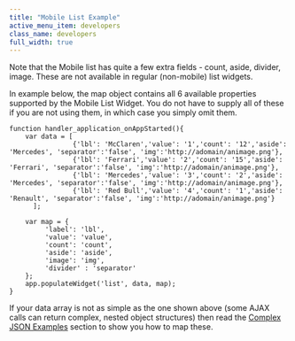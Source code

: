 ```yaml
---
title: "Mobile List Example"
active_menu_item: developers
class_name: developers
full_width: true
---
```



Note that the Mobile list has quite a few extra fields - count, aside, divider, image. These are not available in regular (non-mobile) list widgets.

In example below, the map object contains all 6 available properties supported by the Mobile List Widget. You do not have to supply all of these if you are not using them, in which case you simply omit them.

    function handler_application_onAppStarted(){
        var data = [
                    {'lbl': 'McClaren','value': '1','count': '12','aside': 'Mercedes', 'separator':'false', 'img':'http://adomain/animage.png'},
                    {'lbl': 'Ferrari','value': '2','count': '15','aside': 'Ferrari', 'separator':'false', 'img':'http://adomain/animage.png'},
                    {'lbl': 'Mercedes','value': '3','count': '2','aside': 'Mercedes', 'separator':'false', 'img':'http://adomain/animage.png'},
                    {'lbl': 'Red Bull','value': '4','count': '1','aside': 'Renault', 'separator':'false', 'img':'http://adomain/animage.png'}
          ];
     
        var map = {
             'label': 'lbl',
             'value': 'value',
             'count': 'count',
             'aside': 'aside',
             'image': 'img',
             'divider' : 'separator'        
        };  
        app.populateWidget('list', data, map);
    }
   

If your data array is not as simple as the one shown above (some AJAX calls can return complex, nested object structures) then read the [Complex JSON Examples](complex-json-example.htm) section to show you how to map these.

